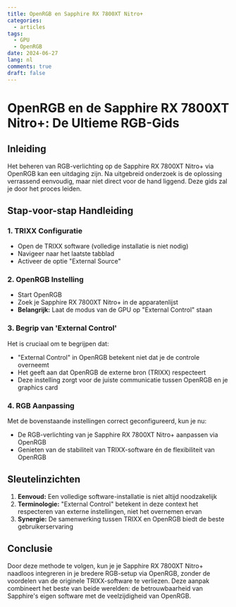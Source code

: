 ```yaml
---
title: OpenRGB en Sapphire RX 7800XT Nitro+
categories:
  - articles
tags:
  - GPU
  - OpenRGB
date: 2024-06-27
lang: nl
comments: true
draft: false
---
```


# OpenRGB en de Sapphire RX 7800XT Nitro+: De Ultieme RGB-Gids

## Inleiding

Het beheren van RGB-verlichting op de Sapphire RX 7800XT Nitro+ via OpenRGB kan een uitdaging zijn. Na uitgebreid onderzoek is de oplossing verrassend eenvoudig, maar niet direct voor de hand liggend. Deze gids zal je door het proces leiden.

## Stap-voor-stap Handleiding

### 1. TRIXX Configuratie

- Open de TRIXX software (volledige installatie is niet nodig)
- Navigeer naar het laatste tabblad
- Activeer de optie "External Source"

### 2. OpenRGB Instelling

- Start OpenRGB
- Zoek je Sapphire RX 7800XT Nitro+ in de apparatenlijst
- **Belangrijk:** Laat de modus van de GPU op "External Control" staan

### 3. Begrip van 'External Control'

Het is cruciaal om te begrijpen dat:
- "External Control" in OpenRGB betekent niet dat je de controle overneemt
- Het geeft aan dat OpenRGB de externe bron (TRIXX) respecteert
- Deze instelling zorgt voor de juiste communicatie tussen OpenRGB en je graphics card

### 4. RGB Aanpassing

Met de bovenstaande instellingen correct geconfigureerd, kun je nu:
- De RGB-verlichting van je Sapphire RX 7800XT Nitro+ aanpassen via OpenRGB
- Genieten van de stabiliteit van TRIXX-software én de flexibiliteit van OpenRGB

## Sleutelinzichten

1. **Eenvoud:** Een volledige software-installatie is niet altijd noodzakelijk
2. **Terminologie:** "External Control" betekent in deze context het respecteren van externe instellingen, niet het overnemen ervan
3. **Synergie:** De samenwerking tussen TRIXX en OpenRGB biedt de beste gebruikerservaring

## Conclusie

Door deze methode te volgen, kun je je Sapphire RX 7800XT Nitro+ naadloos integreren in je bredere RGB-setup via OpenRGB, zonder de voordelen van de originele TRIXX-software te verliezen. Deze aanpak combineert het beste van beide werelden: de betrouwbaarheid van Sapphire's eigen software met de veelzijdigheid van OpenRGB.